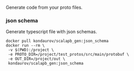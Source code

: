 Generate code from your proto files.

### json schema

Generate typescript file with json schemas.

    docker pull kondaurov/scalapb_gen:json_schema
	docker run --rm \
	 -v $(PWD):/project \
	 -e PROTO_DIR=/project/test_protos/src/main/protobuf \
	 -e OUT_DIR=/project/out \
	 kondaurov/scalapb_gen:json_schema
